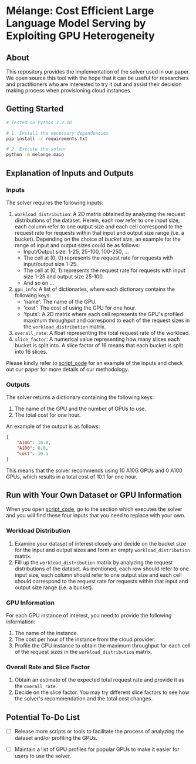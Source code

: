 # Mélange: Cost Efficient Large Language Model Serving by Exploiting GPU Heterogeneity

## About
This repository provides the implementation of the solver used in our paper. We open source this tool with the hope that it can be useful for researchers and practitioners who are interested to try it out and assist their decision making process when provisioning cloud instances.

## Getting Started
```bash
# Tested on Python 3.9.18

# 1. Install the necessary dependencies
pip install -r requirements.txt

# 2. Execute the solver
python -m melange.main
```

## Explanation of Inputs and Outputs
### Inputs
The solver requires the following inputs:
1. `workload_distribution`: A 2D matrix obtained by analyzing the request distributions of the dataset. Herein, each row refer to one input size, each column refer to one output size and each cell correspond to the request rate for requests within that input and output size range (i.e. a bucket). Depending on the choice of *bucket size*, an example for the range of input and output sizes could be as follows:
    - Input/Output size: 1-25, 25-100, 100-250, ...
    - The cell at (0, 0) represents the request rate for requests with input/output size 1-25.
    - The cell at (0, 1) represents the request rate for requests with input size 1-25 and output size 25-100.
    - And so on ...
2. `gpu_info`: A list of dictionaries, where each dictionary contains the following keys:
    - 'name': The name of the GPU.
    - 'cost': The cost of using the GPU for one hour.
    - 'tputs': A 2D matrix where each cell represents the GPU's profiled maximum throughput and correspond to each of the request sizes in the `workload_distribution` matrix.
3. `overall_rate`: A float representing the total request rate of the workload.
4. `slice_factor`: A numerical value representing how many slices each bucket is split into. A slice factor of 16 means that each bucket is split into 16 slices.

Please kindly refer to [script_code](melange/main.py) for an example of the inputs and check out our paper for more details of our methodology.

### Outputs
The solver returns a dictionary containing the following keys:
1. The name of the GPU and the number of GPUs to use.
2. The total cost for one hour.

An example of the output is as follows:
```json
{
    "A10G": 10.0,
    "A100": 0.0,
    "cost": 10.1
}
```
This means that the solver recommends using 10 A10G GPUs and 0 A100 GPUs, which results in a total cost of 10.1 for one hour.


## Run with Your Own Dataset or GPU Information
When you open [script_code](melange/main.py), go to the section which executes the solver and you will find these four inputs that you need to replace with your own.

### Workload Distribution
   1. Examine your dataset of interest closely and decide on the bucket size for the input and output sizes and form an empty `workload_distribution` matrix.
   2. Fill up the `workload_distribution` matrix by analyzing the request distributions of the dataset. As mentioned, each row should refer to one input size, each column should refer to one output size and each cell should correspond to the request rate for requests within that input and output size range (i.e. a bucket).

### GPU Information
For each GPU instance of interest, you need to provide the following information:
   1. The name of the instance.
   2. The cost per hour of the instance from the cloud provider.
   3. Profile the GPU instance to obtain the maximum throughput for each cell of the request sizes in the `workload_distribution` matrix.

### Overall Rate and Slice Factor
 1. Obtain an estimate of the expected total request rate and provide it as the `overall_rate`.
 2. Decide on the slice factor. You may try different slice factors to see how the solver's recommendation and the total cost changes.

## Potential To-Do List
- [ ] Release more scripts or tools to facilitate the process of analyzing the dataset and/or profiling the GPUs.

- [ ] Maintain a list of GPU profiles for popular GPUs to make it easier for users to use the solver.
